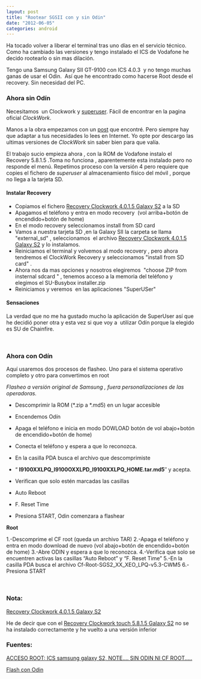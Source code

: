 ```yaml
---
layout: post
title: "Rootear SGSII con y sin Odin"
date: "2012-06-05"
categories: android
---
```


Ha tocado volver a liberar el terminal tras uno días en el servicio técnico. Como ha cambiado las versiones y tengo instalado el ICS de Vodafone he decido rootearlo o sin mas dilación.

Tengo una Samsung Galaxy SII GT-9100 con ICS 4.0.3  y no tengo muchas ganas de usar el Odin.  Así que he encontrado como hacerse Root desde el recovery. Sin necesidad del PC.

### Ahora sin Odín

Necesitamos  un Clockwork y [superuser](https://www.clockworkmod.com/rommanager/device/galaxys2/developer/chainsdd?manifest=http%3A%2F%2Fchainsdd.github.com%2FSuperuser%2Fmanifest.js&name=Superuser&deviceName=Samsung%20GalaxyS2 "ClockWork SuperUser"). Fácil de encontrar en la pagina oficial _ClockWork_.

Manos a la obra empezamos con un [post](https://www.zoneandroids.com/smartphone-samsung/acceso-root-ics-samsung-galaxy-s2-note-sin-odin-ni-cf-root/msg497/?PHPSESSID=7d1684cb512322e546f41a8a243fce15#msg497) que encontré. Pero siempre hay que adaptar a tus necesidades lo lees en Internet. Yo opte por descargo las ultimas versiones de _ClockWork_ sin saber bien para que valía.

El trabajo sucio empieza ahora , con la ROM de Vodafone instalo el Recovery 5.8.1.5 .Toma no funciona , aparentemente esta instalado pero no responde el menú. Repetimos proceso con la versión 4 pero requiere que copies el fichero de _superuser_ al almacenamiento físico del móvil , porque no llega a la tarjeta SD.

#### **Instalar Recovery**

- Copiamos el fichero [Recovery Clockwork 4.0.1.5 Galaxy S2](https://download.clockworkmod.com/recoveries/recovery-clockwork-4.0.1.5-galaxys2.zip) a la SD
- Apagamos el teléfono y entra en modo recovery  (vol arriba+botón de encendido+botón de home)
- En el modo recovery seleccionamos install from SD card
- Vamos a nuestra tarjeta SD ,en la Galaxy SII la carpeta se llama "external\_sd" , seleccionamos  el archivo [Recovery Clockwork 4.0.1.5 Galaxy S2](https://download.clockworkmod.com/recoveries/recovery-clockwork-4.0.1.5-galaxys2.zip) y lo instalamos.
- Reiniciamos el terminal y volvemos al modo recovery , pero ahora tendremos el ClockWork Recovery y seleccionamos "install from SD card" .
- Ahora nos da mas opciones y nosotros elegiremos  "choose ZIP from insternal sdcard " , tenemos acceso a la memoria del teléfono y elegimos el SU-Busybox installer.zip
- Reiniciamos y veremos  en las aplicaciones "SuperUSer"

#### **Sensaciones**

La verdad que no me ha gustado mucho la aplicación de SuperUser así que he decidió poner otra y esta vez si que voy a  utilizar Odín porque la elegido es SU de Chainfire.

 

### Ahora con Odín

Aquí usaremos dos procesos de flasheo. Uno para el sistema operativo completo y otro para convertimos en root

_Flasheo a versión original de Samsung , fuera personalizaciones de las operadoras._

- Descomprimir la ROM (\*.zip a \*.md5) en un lugar accesible
- Encendemos Odín
- Apaga el teléfono e inicia en modo DOWLOAD botón de vol abajo+botón de encendido+botón de home)
- Conecta el teléfono y espera a que lo reconozca.
- En la casilla PDA busca el archivo que descomprimiste
- “ **I9100XXLPQ\_I9100OXXLPD\_I9100XXLPQ\_HOME.tar.md5**″ y acepta.
- Verifican que solo estén marcadas las casillas

- Auto Reboot
- F. Reset Time
- Presiona START, Odin comenzara a flashear

**Root**

1.-Descomprime el CF root (queda un archivo TAR) 2.-Apaga el teléfono y entra en modo download de nuevo (vol abajo+botón de encendido+botón de home) 3.-Abre ODIN y espera a que lo reconozca. 4.-Verifica que solo se encuentren activas las casillas “Auto Reboot” y “F. Reset Time” 5.-En la casilla PDA busca el archivo Cf-Root-SGS2\_XX\_XEO\_LPQ-v5.3-CWM5 6.-Presiona START

 

### Nota:

[Recovery Clockwork 4.0.1.5 Galaxy S2](https://download.clockworkmod.com/recoveries/recovery-clockwork-4.0.1.5-galaxys2.zip)

He de decir que con el [Recovery Clockwork touch 5.8.1.5 Galaxy S2](https://download.clockworkmod.com/recoveries/recovery-clockwork-touch-5.8.1.5-galaxys2.zip "Recovery Clockwork Touch 5.8.1.5 Galaxy S2") no se ha instalado correctamente y he vuelto a una versión inferior

### Fuentes:

[ACCESO ROOT: ICS samsung galaxy S2, NOTE.... SIN ODIN NI CF ROOT.....](https://www.zoneandroids.com/smartphone-samsung/acceso-root-ics-samsung-galaxy-s2-note-sin-odin-ni-cf-root/msg497/?PHPSESSID=7d1684cb512322e546f41a8a243fce15#msg497)

[Flash con Odin](https://georgx.wordpress.com/tag/cf-root-xda/)
